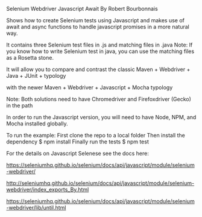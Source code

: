 Selenium Webdriver Javascript Await
By Robert Bourbonnais

Shows how to create Selenium tests using Javascript
and makes use of await and async functions to handle javascript promises 
in a more natural way.

It contains three Selenium test files in .js and matching files in .java
Note: If you know how to write Selenium test in java, you can use the matching files as a Rosetta stone.

It will allow you to compare and contrast the classic 
Maven + Webdriver + Java + JUnit + typology

with the newer
Maven + Webdriver + Javascript + Mocha typology

Note: Both solutions need to have Chromedriver and Firefoxdriver (Gecko) in the path

In order to run the Javascript version, you will need to have Node, NPM, and Mocha installed globally. 

To run the example:
First clone the repo to a local folder
Then install the dependency
$ npm install
Finally run the tests
$ npm test

For the details on Javascript Selenese see the docs here:

https://seleniumhq.github.io/selenium/docs/api/javascript/module/selenium-webdriver/

http://seleniumhq.github.io/selenium/docs/api/javascript/module/selenium-webdriver/index_exports_By.html

https://seleniumhq.github.io/selenium/docs/api/javascript/module/selenium-webdriver/lib/until.html

